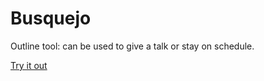 # Busquejo
Outline tool: can be used to give a talk or stay on schedule. 

[Try it out](https://travisa9.github.io/)
